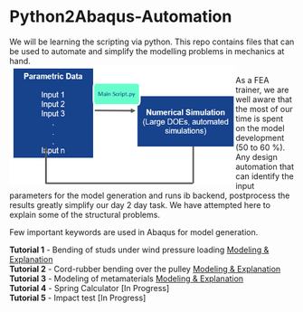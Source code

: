# Python2Abaqus-Automation
We will be learning the scripting via python. This repo contains files that can be used to automate and simplify the modelling problems in mechanics at hand.   <br />
<img src="https://github.com/metaconsultants/Python2Abaqus-Automation-/blob/main/unnamed.png" width=400 align=left> <br />
As a FEA trainer, we are well aware that the most of our time is spent on the model development (50 to 60 %). Any design automation that can identify the input parameters for the model generation and runs ib backend, postprocess the results greatly simplify our day 2 day task. We have attempted here to explain some of the structural problems.


 
Few important keywords are used in Abaqus for model generation.

**Tutorial 1** - Bending of studs under wind pressure loading  [Modeling & Explanation](https://github.com/metaconsultants/Python2Abaqus-Automation-/wiki/Tutorial-1) <br />
**Tutorial 2** - Cord-rubber bending over the pulley [Modeling & Explanation](https://github.com/metaconsultants/Python2Abaqus-Automation-/wiki/Tutorial-2) <br />
**Tutorial 3** - Modeling of metamaterials [Modeling & Explanation](https://github.com/metaconsultants/Python2Abaqus-Automation-/wiki/Tutorial-3) <br />
**Tutorial 4** - Spring Calculator [In Progress]  <br />
**Tutorial 5** - Impact test [In Progress]  <br />
